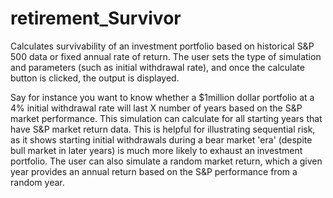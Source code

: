 # retirement_Survivor
Calculates survivability of an investment portfolio based on historical S&amp;P 500 data or fixed annual rate of return.
The user sets the type of simulation and parameters (such as initial withdrawal rate), and once the calculate button is clicked, the output is displayed.

Say for instance you want to know whether a $1million dollar portfolio at a 4% initial withdrawal rate will last X number of years based on the S&P market performance. 
This simulation can calculate for all starting years that have S&P market return data. 
This is helpful for illustrating sequential risk, as it shows starting initial withdrawals during a bear market 'era' (despite bull market in later years) is much more likely to exhaust an investment portfolio.
The user can also simulate a random market return, which a given year provides an annual return based on the S&P performance from a random year. 
